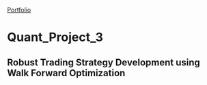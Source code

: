 

[Portfolio](https://github.com/Kapil3003/Kapil3003/edit/main/README.md)

# Quant_Project_3
 
## Robust Trading Strategy Development using Walk Forward Optimization
